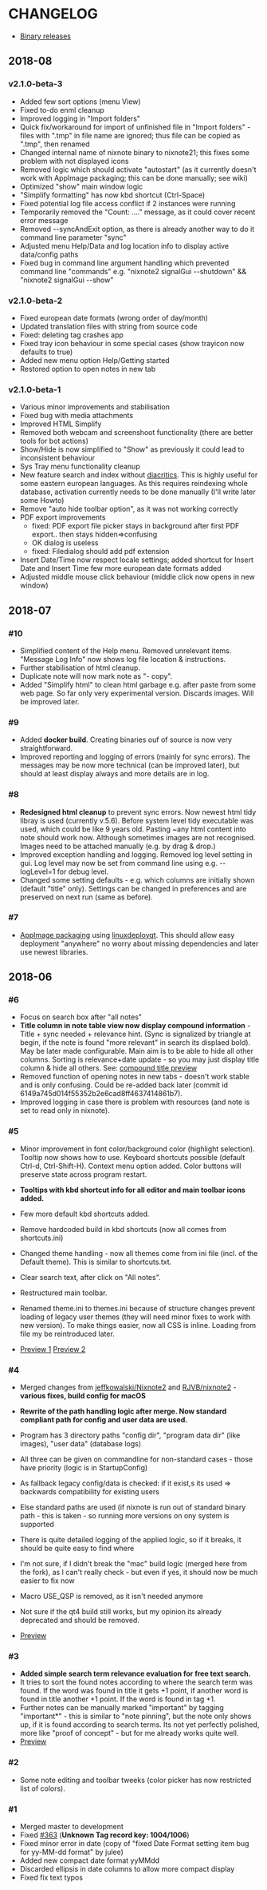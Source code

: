 # CHANGELOG
* [Binary releases](https://github.com/robert7/nixnote2/releases)

## 2018-08

### v2.1.0-beta-3
* Added few sort options (menu View)
* Fixed to-do enml cleanup
* Improved logging in "Import folders"
* Quick fix/workaround for import of unfinished file in "Import folders" - files
  with ".tmp" in file name are ignored; thus file can be copied as ".tmp", then
  renamed
* Changed internal name of nixnote binary to nixnote21; this fixes some problem with not
  displayed icons
* Removed logic which should activate "autostart" (as it currently doesn't work with
  AppImage packaging; this can be done manually; see wiki)
* Optimized "show" main window logic
* "Simplify formatting" has now kbd shortcut (Ctrl-Space)
* Fixed potential log file access conflict if 2 instances were running
* Temporarily removed the "Count: ...." message, as it could cover recent error message
* Removed --syncAndExit option, as there is already another way to do it command line
  parameter "sync"
* Adjusted menu Help/Data and log location info to display active data/config paths
* Fixed bug in command line argument handling which prevented command line "commands"
  e.g. "nixnote2 signalGui --shutdown" && "nixnote2 signalGui --show"

### v2.1.0-beta-2
* Fixed european date formats (wrong order of day/month)
* Updated translation files with string from source code
* Fixed: deleting tag crashes app
* Fixed tray icon behaviour in some special cases (show trayicon now defaults to true)
* Added new menu option Help/Getting started
* Restored option to open notes in new tab


### v2.1.0-beta-1
* Various minor improvements and stabilisation
* Fixed bug with media attachments
* Improved HTML Simplify
* Removed both webcam and screenshoot functionality (there are better tools for bot actions)
* Show/Hide is now simplified to "Show" as previously it could lead to inconsistent behaviour
* Sys Tray menu functionality cleanup
* New feature search and index without [diacritics](https://en.wikipedia.org/wiki/Diacritic). This is highly
  useful for some eastern european languages. As this requires reindexing whole database, activation currently 
  needs to be done manually (I'll write later some Howto)
* Remove "auto hide toolbar option", as it was not working correctly
* PDF export improvements
  * fixed: PDF export file picker stays in background after first PDF export.. then stays hidden=>confusing
  * OK dialog is useless
  * fixed: Filedialog should add pdf extension
* Insert Date/Time now respect locale settings; added shortcut for Insert Date and Insert Time
  few more european date formats added
* Adjusted middle mouse click behaviour (middle click now opens in new window)    

## 2018-07

### #10
* Simplified content of the Help menu. Removed unrelevant items. "Message Log Info" now shows
  log file location & instructions.
* Further stabilisation of html cleanup.
* Duplicate note will now mark note as "- copy".
* Added "Simplify html" to clean html garbage e.g. after paste from some web page. 
  So far only very experimental version. Discards images. Will be improved later.

### #9
* Added **docker build**. Creating binaries ouf of source is now very straightforward.
* Improved reporting and logging of errors (mainly for sync errors). The messages may be now
  more technical (can be improved later), but should at least display always and more 
  details are in log.

### #8
* **Redesigned html cleanup** to prevent sync errors. Now newest html tidy libray is used (currently v.5.6). 
  Before system level tidy executable was used, which could be like 9 years old.
  Pasting ~any html content into note should work now. Although sometimes images are not recognised.
  Images need to be attached manually (e.g. by drag & drop.) 
* Improved exception handling and logging. Removed log level setting in gui. Log level may now be set
  from command line using e.g. --logLevel=1 for debug level. 
* Changed some setting defaults - e.g. which columns are initially shown (default "title" only).
  Settings can be changed in preferences and are preserved on next run (same as before).     

### #7
* [AppImage packaging](https://appimage.org/) using [linuxdeployqt](https://github.com/probonopd/linuxdeployqt).
  This should allow easy deployment "anywhere" no worry about missing dependencies
  and later use newest libraries.

## 2018-06
### #6
* Focus on search box after "all notes"
* **Title column in note table view now display compound information** - Title + sync needed + relevance hint.
  (Sync is signalized by triangle at begin, if the note is found "more relevant" in search its displaed
  bold). May be later made configurable.
  Main aim is to be able to hide all other columns. Sorting is relevance+date update - so you may
  just display title column & hide all others. See: [compound title preview](https://www.dropbox.com/sh/62lnikzyf4r0sa2/AADMk-EHBwvBt7G5bOga9tyia?dl=0&preview=RS-6-compound-title.png)
* Removed function of opening notes in new tabs - doesn't work stable and is only confusing. Could be 
  re-added back later (commit id 6149a745d014f55352b2e6cad8ff4637414861b7).
* Improved logging in case there is problem with resources (and note is set to read only in nixnote).
  
### #5
* Minor improvement in font color/background color (highlight selection). 
  Tooltip now shows how to use. Keyboard shortcuts possible (default Ctrl-d, Ctrl-Shift-H). Context
  menu option added. Color buttons will preserve state across program restart.
* **Tooltips with kbd shortcut info for all editor and main toolbar icons added.**
* Few more default kbd shortcuts added.  
* Remove hardcoded build in kbd shortcuts (now all comes from shortcuts.ini)
* Changed theme handling - now all themes come from ini file (incl. of the Default theme). This is 
  similar to shortcuts.txt.
* Clear search text, after click on "All notes".  
* Restructured main toolbar.
* Renamed theme.ini to themes.ini because of structure changes prevent loading of legacy user themes 
  (they will need minor fixes to work with new version). To make things easier, now all CSS is inline. 
  Loading from file my be reintroduced later.

* [Preview 1](https://www.dropbox.com/sh/62lnikzyf4r0sa2/AADMk-EHBwvBt7G5bOga9tyia?dl=0&preview=RS-5-toolbar-1.png)
  [Preview 2](https://www.dropbox.com/sh/62lnikzyf4r0sa2/AADMk-EHBwvBt7G5bOga9tyia?dl=0&preview=RS-5-toolbar-2.png)

### #4
* Merged changes from [jeffkowalski/Nixnote2](https://github.com/jeffkowalski/Nixnote2) 
  and [RJVB/nixnote2](https://github.com/RJVB/nixnote2) - **various fixes, build config for macOS**
* **Rewrite of the path handling logic after merge. Now standard compliant path for config and user data are used.**
* Program has 3 directory paths "config dir", "program data dir" (like images), "user data" (database logs)
* All three can be given on commandline for non-standard cases - those have priority (logic is in 
  StartupConfig)
* As fallback legacy config/data is checked: if it exist,s its used => backwards compatibility for existing 
  users
* Else standard paths are used (if nixnote is run out of standard binary path - this is taken - so running 
  more versions on ony system is supported
* There is quite detailed logging of the applied logic, so if it breaks, it should be quite easy to find 
  where
* I'm not sure, if I didn't break the "mac" build logic (merged here from the fork), as I can't really 
  check - but even if yes, it should now be much easier to fix now
* Macro USE_QSP is removed, as it isn't needed anymore
* Not sure if the qt4 build still works, but my opinion its already deprecated and should be removed.

* [Preview](https://www.dropbox.com/sh/62lnikzyf4r0sa2/AADMk-EHBwvBt7G5bOga9tyia?dl=0&preview=RS-4-standard-paths.png)


### #3
* **Added simple search term relevance evaluation for free text search.**
* It tries to sort the found notes according to where the search term was found. If the word was found 
  in title it gets +1 point, if another word is found in title another +1 point. If the word is found 
  in tag +1. 
* Further notes can be manually marked "important" by tagging "important*" - this is similar to 
  "note pinning", but the note only shows up, if it is found according to search terms.
  Its not yet perfectly polished, more like "proof of concept" - but for me already works quite well.
* [Preview](https://www.dropbox.com/sh/62lnikzyf4r0sa2/AADMk-EHBwvBt7G5bOga9tyia?dl=0&preview=RS-3-search-sort-relevance.png)

### #2
* Some note editing and toolbar tweeks (color picker has now restricted list of colors).

### #1
* Merged master to development
* Fixed [#363](https://github.com/baumgarr/nixnote2/issues/363) (**Unknown Tag record key: 1004/1006**)
* Fixed minor error in date (copy of "fixed Date Format setting item bug for yy-MM-dd format" by julee)
* Added new compact date format yyMMdd
* Discarded ellipsis in date columns to allow more compact display
* Fixed fix text typos
